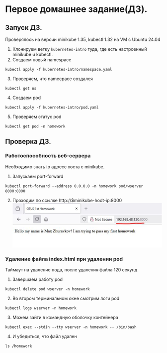 # Первое домашнее задание(ДЗ).

## Запуск ДЗ.
Проверялось на версии minikube 1.35, kubectl 1.32 на VM с Ubuntu 24.04
1. Клонируем ветку `kubernetes-intro` туда, где есть настроенный minikube и kubectl.
2. Создаем новый namespace
```
kubectl apply -f kubernetes-intro/namespace.yaml
```
3. Проверяем, что namecpace создался
```
kubectl get ns
```
4. Создаем pod
```
kubectl apply -f kubernetes-intro/pod.yaml
```
5. Проверяем статус pod
```
kubectl get pod -n homework
```

## Проверка ДЗ.
### Работоспособность веб-сервера
Необходимо знать ip адресс хоста с minikube.
1. Запускаем port-forward
```
kubectl port-forward --address 0.0.0.0 -n homework pod/wserver 8000:8000
```
2. Проходим по ссылке http://$minikube-hodt-ip:8000
![Скриншот страницы](screenshots/otus_1st_hw_01.jpg)
### Удаление файла index.html при удалении pod
Таймаут на удаление пода, после удаления файла 120 секунд
1. Завершаем работу pod
```
kubectl delete pod wserver -n homework
```
2. Во втором терминальном окне смотрим логи pod
```
kubectl logs wserver -n homework
```
3. Можем зайти в командную оболочку контейнера
```
kubectl exec --stdin --tty wserver -n homework -- /bin/bash
```
4. И убедиться, что файл удален
```
ls /homework
```
